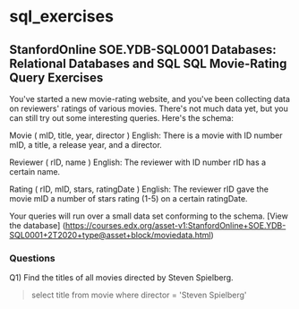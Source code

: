 # sql_exercises

## StanfordOnline SOE.YDB-SQL0001 Databases: Relational Databases and SQL SQL Movie-Rating Query Exercises

You've started a new movie-rating website, and you've been collecting data on reviewers' ratings of various movies. There's not much data yet, but you can still try out some interesting queries. Here's the schema:

Movie ( mID, title, year, director )
English: There is a movie with ID number mID, a title, a release year, and a director.

Reviewer ( rID, name )
English: The reviewer with ID number rID has a certain name.

Rating ( rID, mID, stars, ratingDate )
English: The reviewer rID gave the movie mID a number of stars rating (1-5) on a certain ratingDate.

Your queries will run over a small data set conforming to the schema. [View the database] (https://courses.edx.org/asset-v1:StanfordOnline+SOE.YDB-SQL0001+2T2020+type@asset+block/moviedata.html)

### Questions

Q1) Find the titles of all movies directed by Steven Spielberg.

> select title
  from movie
  where director = 'Steven Spielberg'
